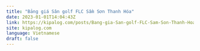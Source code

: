```yaml
---
title: "Bảng giá Sân golf FLC Sầm Sơn Thanh Hóa"
date: 2023-01-01T14:04:43Z
link: https://kipalog.com/posts/Bang-gia-San-golf-FLC-Sam-Son-Thanh-Hoa?utm_medium=RSS&utm_source=news.12bit.vn
site: kipalog.com
language: Vietnamese
draft: false
---
```

